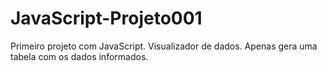 # JavaScript-Projeto001
Primeiro projeto com JavaScript. Visualizador de dados. Apenas gera uma tabela com os dados informados.
